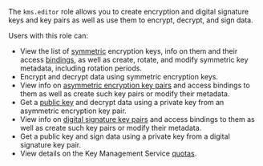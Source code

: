 The `kms.editor` role allows you to create encryption and digital signature keys and key pairs as well as use them to encrypt, decrypt, and sign data.

Users with this role can:
* View the list of [symmetric](../../kms/concepts/key.md) encryption keys, info on them and their access [bindings](../../iam/concepts/access-control/index.md#access-bindings), as well as create, rotate, and modify symmetric key metadata, including rotation periods.
* Encrypt and decrypt data using symmetric encryption keys.
* View info on [asymmetric encryption key pairs](../../kms/concepts/asymmetric-encryption-key.md) and access bindings to them as well as create such key pairs or modify their metadata.
* Get a [public key](../../kms/concepts/asymmetric-encryption.md#acquire-public-key) and decrypt data using a private key from an asymmetric encryption key pair.
* View info on [digital signature key pairs](../../kms/concepts/asymmetric-signature-key.md) and access bindings to them as well as create such key pairs or modify their metadata.
* Get a public key and sign data using a private key from a digital signature key pair.
* View details on the Key Management Service [quotas](../../kms/concepts/limits.md#kms-quotas).